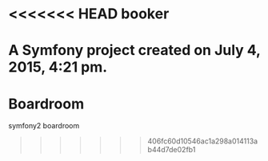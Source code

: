 <<<<<<< HEAD
booker
======

A Symfony project created on July 4, 2015, 4:21 pm.
=======
# Boardroom
symfony2 boardroom
>>>>>>> 406fc60d10546ac1a298a014113ab44d7de02fb1
